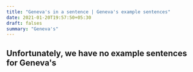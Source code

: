```yaml
---
title: "Geneva's in a sentence | Geneva's example sentences"
date: 2021-01-20T19:57:50+05:30
draft: falses
summary: "Geneva's"
---
```

## Unfortunately, we have no example sentences for Geneva's                 
